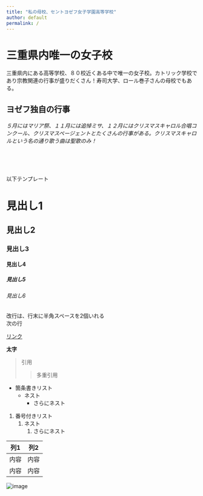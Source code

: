 ```yaml
---
title: "私の母校、セントヨゼフ女子学園高等学校"
author: default
permalink: /
---
```


# 三重県内唯一の女子校

三重県内にある高等学校、８０校近くある中で唯一の女子校。カトリック学校であり宗教関連の行事が盛りだくさん！寿司大学、ロール巻子さんの母校でもある。


## ヨゼフ独自の行事

###### ５月にはマリア祭、１１月には追悼ミサ、１２月にはクリスマスキャロル合唱コンクール、クリスマスページェントとたくさんの行事がある。クリスマスキャロルという名の通り歌う曲は聖歌のみ！
　　
---

以下テンプレート

# 見出し1
## 見出し2
### 見出し3
#### 見出し4
##### 見出し5
###### 見出し6

改行は、行末に半角スペースを2個いれる  
次の行

[リンク](https://www.google.co.jp/)

**太字**

> 引用
>> 多重引用


- 箇条書きリスト
  - ネスト
    - さらにネスト


1. 番号付きリスト
   1. ネスト
      1. さらにネスト

  
| 列1  | 列2  |
|-----|-----|
| 内容  | 内容  |
| 内容  | 内容  |

![image](/220422_GitHubPages/assets/images/logo-150.png)
